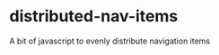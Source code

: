 distributed-nav-items
=====================

A bit of javascript to evenly distribute navigation items
